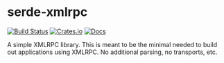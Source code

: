 # serde-xmlrpc

[![Build Status](https://img.shields.io/travis/belak/serde-xmlrpc)](https://travis-ci.org/belak/serde-xmlrpc)
[![Crates.io](https://img.shields.io/crates/v/serde_xmlrpc)](https://crates.io/crates/serde_xmlrpc)
[![Docs](https://img.shields.io/badge/docs-stable-blue)](https://docs.rs/serde_xmlrpc)

A simple XMLRPC library. This is meant to be the minimal needed to build out applications using XMLRPC. No additional parsing, no transports, etc.
